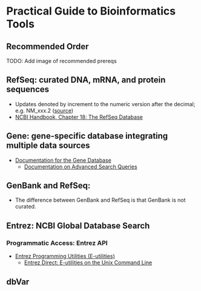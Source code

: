 # Practical Guide to Bioinformatics Tools

## Recommended Order
TODO: Add image of recommended prereqs

## RefSeq: curated DNA, mRNA, and protein sequences
- Updates denoted by increment to the numeric version after the decimal; e.g. NM_xxx.2 ([source](https://archive.is/W6CyS))
- [NCBI Handbook, Chapter 18: The RefSeq Database](https://www.ncbi.nlm.nih.gov/books/NBK21091/)

## Gene: gene-specific database integrating multiple data sources
- [Documentation for the Gene Database](https://www.ncbi.nlm.nih.gov/books/NBK3839/)
  - [Documentation on Advanced Search Queries](https://www.ncbi.nlm.nih.gov/books/NBK3841/)

## GenBank and RefSeq:
- The difference between GenBank and RefSeq is that GenBank is not curated.

## Entrez: NCBI Global Database Search

### Programmatic Access: Entrez API
- [Entrez Programming Utilities (E-utilities)](https://www.ncbi.nlm.nih.gov/books/NBK25501/)
  - [Entrez Direct: E-utilities on the Unix Command Line](https://www.ncbi.nlm.nih.gov/books/NBK179288/)

## dbVar

